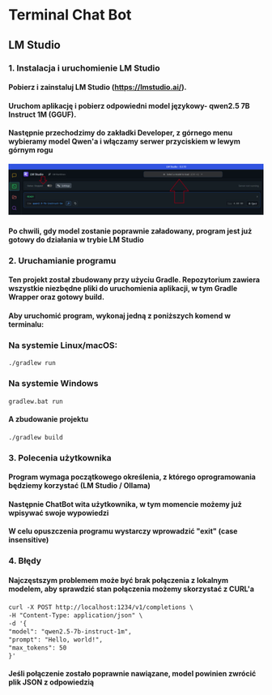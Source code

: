 # Terminal Chat Bot

## LM Studio

### 1. Instalacja i uruchomienie LM Studio
#### Pobierz i zainstaluj LM Studio (https://lmstudio.ai/).
#### Uruchom aplikację i pobierz odpowiedni model językowy- qwen2.5 7B Instruct 1M (GGUF).
#### Następnie przechodzimy do zakładki Developer, z górnego menu wybieramy model Qwen'a i włączamy serwer przyciskiem w lewym górnym rogu
![img_1.png](src/main/resources/img_1.png)
#### Po chwili, gdy model zostanie poprawnie załadowany, program jest już gotowy do działania w trybie LM Studio

### 2. Uruchamianie programu
#### Ten projekt został zbudowany przy użyciu Gradle. Repozytorium zawiera wszystkie niezbędne pliki do uruchomienia aplikacji, w tym Gradle Wrapper oraz gotowy build.
#### Aby uruchomić program, wykonaj jedną z poniższych komend w terminalu:

### Na systemie Linux/macOS:
    ./gradlew run
### Na systemie Windows
    gradlew.bat run
#### A zbudowanie projektu
    ./gradlew build

### 3. Polecenia użytkownika
#### Program wymaga początkowego określenia, z którego oprogramowania będziemy korzystać (LM Studio / Ollama)
#### Następnie ChatBot wita użytkownika, w tym momencie możemy już wpisywać swoje wypowiedzi
#### W celu opuszczenia programu wystarczy wprowadzić "exit" (case insensitive)

### 4. Błędy
#### Najczęstszym problemem może być brak połączenia z lokalnym modelem, aby sprawdzić stan połączenia możemy skorzystać z CURL'a
    curl -X POST http://localhost:1234/v1/completions \
    -H "Content-Type: application/json" \
    -d '{
    "model": "qwen2.5-7b-instruct-1m",
    "prompt": "Hello, world!",
    "max_tokens": 50
    }'
#### Jeśli połączenie zostało poprawnie nawiązane, model powinien zwrócić plik JSON z odpowiedzią

